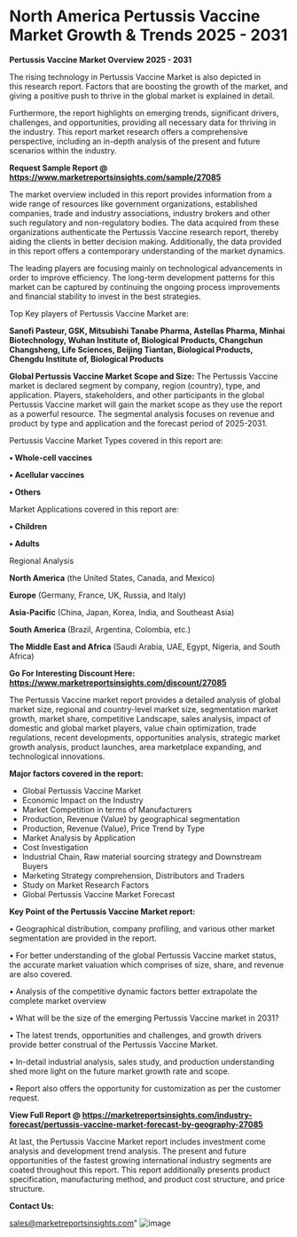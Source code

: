  # North America Pertussis Vaccine Market Growth & Trends 2025 - 2031

<Strong> Pertussis Vaccine Market Overview 2025 - 2031</strong>

The rising technology in Pertussis Vaccine Market is also depicted in this research report. Factors that are boosting the growth of the market, and giving a positive push to thrive in the global market is explained in detail.

Furthermore, the report highlights on emerging trends, significant drivers, challenges, and opportunities, providing all necessary data for thriving in the industry. This report market research offers a comprehensive perspective, including an in-depth analysis of the present and future scenarios within the industry.

<strong>Request Sample Report @ <a href=https://www.marketreportsinsights.com/sample/27085>https://www.marketreportsinsights.com/sample/27085</a></strong>

The market overview included in this report provides information from a wide range of resources like government organizations, established companies, trade and industry associations, industry brokers and other such regulatory and non-regulatory bodies. The data acquired from these organizations authenticate the Pertussis Vaccine research report, thereby aiding the clients in better decision making. Additionally, the data provided in this report offers a contemporary understanding of the market dynamics.

The leading players are focusing mainly on technological advancements in order to improve efficiency. The long-term development patterns for this market can be captured by continuing the ongoing process improvements and financial stability to invest in the best strategies.

Top Key players of Pertussis Vaccine Market are:

<strong>Sanofi Pasteur, GSK, Mitsubishi Tanabe Pharma, Astellas Pharma, Minhai Biotechnology, Wuhan Institute of, Biological Products, Changchun Changsheng, Life Sciences, Beijing Tiantan, Biological Products, Chengdu Institute of, Biological Products</strong>

<strong><b>Global Pertussis Vaccine Market Scope and Size:</b></strong>
The Pertussis Vaccine market is declared segment by company, region (country), type, and application. Players, stakeholders, and other participants in the global Pertussis Vaccine market will gain the market scope as they use the report as a powerful resource. The segmental analysis focuses on revenue and product by type and application and the forecast period of 2025-2031.

Pertussis Vaccine Market Types covered in this report are:

<strong>• Whole-cell vaccines

• Acellular vaccines

• Others</strong>

Market Applications covered in this report are:

<strong>• Children

• Adults</strong> 

Regional Analysis

<strong>North America</strong> (the United States, Canada, and Mexico)

<strong>Europe</strong> (Germany, France, UK, Russia, and Italy)

<strong>Asia-Pacific</strong> (China, Japan, Korea, India, and Southeast Asia)

<strong>South America</strong> (Brazil, Argentina, Colombia, etc.)

<strong>The Middle East and Africa</strong> (Saudi Arabia, UAE, Egypt, Nigeria, and South Africa)

<strong>Go For Interesting Discount Here: <a href=https://www.marketreportsinsights.com/discount/27085>https://www.marketreportsinsights.com/discount/27085</a></strong>

The Pertussis Vaccine market report provides a detailed analysis of global market size, regional and country-level market size, segmentation market growth, market share, competitive Landscape, sales analysis, impact of domestic and global market players, value chain optimization, trade regulations, recent developments, opportunities analysis, strategic market growth analysis, product launches, area marketplace expanding, and technological innovations.

<strong><b>Major factors covered in the report:</b></strong>
<ul>
  <li>Global Pertussis Vaccine Market </li>
  <li>Economic Impact on the Industry</li>
  <li>Market Competition in terms of Manufacturers</li>
  <li>Production, Revenue (Value) by geographical segmentation</li>
  <li>Production, Revenue (Value), Price Trend by Type</li>
  <li>Market Analysis by Application</li>
  <li>Cost Investigation</li>
  <li>Industrial Chain, Raw material sourcing strategy and Downstream Buyers</li>
  <li>Marketing Strategy comprehension, Distributors and Traders</li>
  <li>Study on Market Research Factors</li>
  <li>Global Pertussis Vaccine Market Forecast</li>
</ul>

<strong><b>Key Point of the Pertussis Vaccine Market report:</b></strong>

• Geographical distribution, company profiling, and various other market segmentation are provided in the report.

• For better understanding of the global Pertussis Vaccine market status, the accurate market valuation which comprises of size, share, and revenue are also covered.

• Analysis of the competitive dynamic factors better extrapolate the complete market overview

• What will be the size of the emerging Pertussis Vaccine market in 2031?

• The latest trends, opportunities and challenges, and growth drivers provide better construal of the Pertussis Vaccine Market.

• In-detail industrial analysis, sales study, and production understanding shed more light on the future market growth rate and scope.

• Report also offers the opportunity for customization as per the customer request.

<strong><b>View Full Report @ <a href=https://marketreportsinsights.com/industry-forecast/pertussis-vaccine-market-forecast-by-geography-27085>https://marketreportsinsights.com/industry-forecast/pertussis-vaccine-market-forecast-by-geography-27085</a></b></strong>


At last, the Pertussis Vaccine Market report includes investment come analysis and development trend analysis. The present and future opportunities of the fastest growing international industry segments are coated throughout this report. This report additionally presents product specification, manufacturing method, and product cost structure, and price structure.

<strong>Contact Us:</strong>

sales@marketreportsinsights.com"
![image](https://github.com/user-attachments/assets/2dadcfd1-dbfb-4a9e-8c1f-09a6f7cb1b97)
